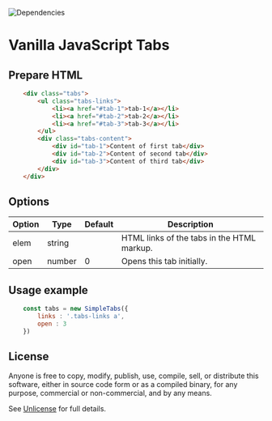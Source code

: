![Dependencies](https://img.shields.io/badge/dependencies-none-brightgreen.svg)


# Vanilla JavaScript Tabs

## Prepare HTML 

```html
    <div class="tabs">
        <ul class="tabs-links">
            <li><a href="#tab-1">tab-1</a></li>
            <li><a href="#tab-2">tab-2</a></li>
            <li><a href="#tab-3">tab-3</a></li>
        </ul>
        <div class="tabs-content">
            <div id="tab-1">Content of first tab</div>
            <div id="tab-2">Content of second tab</div>
            <div id="tab-3">Content of third tab</div>
        </div>
    </div>
```

## Options

Option | Type | Default | Description
------ | ---- | ------- | -----------
elem | string |         | HTML links of the tabs in the HTML markup.
open | number |     0   | Opens this tab initially.

## Usage example

```javascript
    const tabs = new SimpleTabs({
        links : '.tabs-links a',
        open : 3
    })
````

## License

Anyone is free to copy, modify, publish, use, compile, sell, or distribute this software, either in source code form or as a compiled binary, for any purpose, commercial or non-commercial, and by any means.

See [Unlicense](http://unlicense.org) for full details.